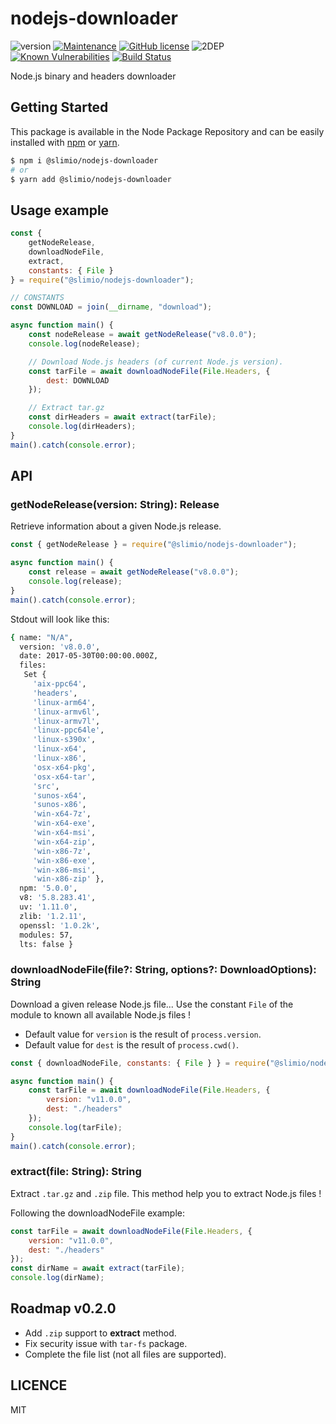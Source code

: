 # nodejs-downloader

![version](https://img.shields.io/badge/dynamic/json.svg?url=https://raw.githubusercontent.com/SlimIO/nodejs-downloader/master/package.json&query=$.version&label=Version)
[![Maintenance](https://img.shields.io/badge/Maintained%3F-yes-green.svg)](https://github.com/SlimIO/nodejs-downloader/commit-activity)
[![GitHub license](https://img.shields.io/github/license/Naereen/StrapDown.js.svg)](https://github.com/SlimIO/nodejs-downloader/blob/master/LICENSE)
![2DEP](https://img.shields.io/badge/Dependencies-2-yellow.svg)
[![Known Vulnerabilities](https://snyk.io/test/github/SlimIO/nodejs-downloader/badge.svg?targetFile=package.json)](https://snyk.io/test/github/SlimIO/nodejs-downloader?targetFile=package.json)
[![Build Status](https://travis-ci.com/SlimIO/Nodejs-downloader.svg?branch=master)](https://travis-ci.com/SlimIO/Nodejs-downloader)

Node.js binary and headers downloader

## Getting Started

This package is available in the Node Package Repository and can be easily installed with [npm](https://docs.npmjs.com/getting-started/what-is-npm) or [yarn](https://yarnpkg.com).

```bash
$ npm i @slimio/nodejs-downloader
# or
$ yarn add @slimio/nodejs-downloader
```

## Usage example

```js
const {
    getNodeRelease,
    downloadNodeFile,
    extract,
    constants: { File }
} = require("@slimio/nodejs-downloader");

// CONSTANTS
const DOWNLOAD = join(__dirname, "download");

async function main() {
    const nodeRelease = await getNodeRelease("v8.0.0");
    console.log(nodeRelease);

    // Download Node.js headers (of current Node.js version).
    const tarFile = await downloadNodeFile(File.Headers, {
        dest: DOWNLOAD
    });

    // Extract tar.gz
    const dirHeaders = await extract(tarFile);
    console.log(dirHeaders);
}
main().catch(console.error);
```

## API

### getNodeRelease(version: String): Release
Retrieve information about a given Node.js release.

```js
const { getNodeRelease } = require("@slimio/nodejs-downloader");

async function main() {
    const release = await getNodeRelease("v8.0.0");
    console.log(release);
}
main().catch(console.error);
```

Stdout will look like this:
```bash
{ name: "N/A",
  version: 'v8.0.0',
  date: 2017-05-30T00:00:00.000Z,
  files:
   Set {
     'aix-ppc64',
     'headers',
     'linux-arm64',
     'linux-armv6l',
     'linux-armv7l',
     'linux-ppc64le',
     'linux-s390x',
     'linux-x64',
     'linux-x86',
     'osx-x64-pkg',
     'osx-x64-tar',
     'src',
     'sunos-x64',
     'sunos-x86',
     'win-x64-7z',
     'win-x64-exe',
     'win-x64-msi',
     'win-x64-zip',
     'win-x86-7z',
     'win-x86-exe',
     'win-x86-msi',
     'win-x86-zip' },
  npm: '5.0.0',
  v8: '5.8.283.41',
  uv: '1.11.0',
  zlib: '1.2.11',
  openssl: '1.0.2k',
  modules: 57,
  lts: false }
```

### downloadNodeFile(file?: String, options?: DownloadOptions): String
Download a given release Node.js file... Use the constant `File` of the module to known all available Node.js files !

- Default value for `version` is the result of `process.version`.
- Default value for `dest` is the result of `process.cwd()`.

```js
const { downloadNodeFile, constants: { File } } = require("@slimio/nodejs-downloader");

async function main() {
    const tarFile = await downloadNodeFile(File.Headers, {
        version: "v11.0.0",
        dest: "./headers"
    });
    console.log(tarFile);
}
main().catch(console.error);
```

### extract(file: String): String
Extract `.tar.gz` and `.zip` file. This method help you to extract Node.js files !

Following the downloadNodeFile example:
```js
const tarFile = await downloadNodeFile(File.Headers, {
    version: "v11.0.0",
    dest: "./headers"
});
const dirName = await extract(tarFile);
console.log(dirName);
```

## Roadmap v0.2.0

- Add `.zip` support to **extract** method.
- Fix security issue with `tar-fs` package.
- Complete the file list (not all files are supported).

## LICENCE
MIT
